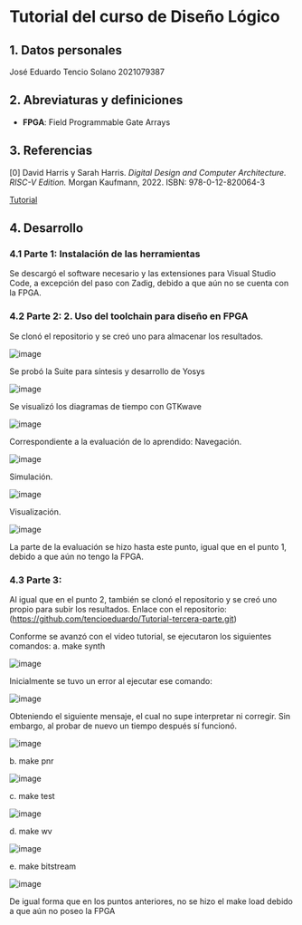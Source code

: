 # Tutorial del curso de Diseño Lógico

## 1. Datos personales
José Eduardo Tencio Solano 2021079387

## 2. Abreviaturas y definiciones
- **FPGA**: Field Programmable Gate Arrays

## 3. Referencias
[0] David Harris y Sarah Harris. *Digital Design and Computer Architecture. RISC-V Edition.* Morgan Kaufmann, 2022. ISBN: 978-0-12-820064-3

[Tutorial](https://github.com/DJosueMM/open_source_fpga_environment/wiki)

## 4. Desarrollo

### 4.1 Parte 1: Instalación de las herramientas
Se descargó el software necesario y las extensiones para Visual Studio Code, a excepción del paso con Zadig, debido a que aún no se cuenta con la FPGA.
### 4.2 Parte 2: 2.	Uso del toolchain para diseño en FPGA
Se clonó el repositorio y se creó uno para almacenar los resultados.

![image](https://github.com/user-attachments/assets/787c0dac-569d-48e8-a93b-5aa2e47b2839)


Se probó la Suite para síntesis y desarrollo de Yosys

![image](https://github.com/user-attachments/assets/2e5f0868-d70b-416c-8d2a-1755268138b3)

Se visualizó los diagramas de tiempo con GTKwave

![image](https://github.com/user-attachments/assets/41490d7d-7fd0-409d-9f56-b4a01c59d5cd)

Correspondiente a la evaluación de lo aprendido:
Navegación.

![image](https://github.com/user-attachments/assets/c35359c0-2f94-43a0-9553-5c1bf211d08f)

Simulación.

![image](https://github.com/user-attachments/assets/ee932ecc-b8dd-4833-b384-2976b91c44ca)

Visualización.

![image](https://github.com/user-attachments/assets/2149c489-45c5-4ffe-a880-bf0f208f4a95)

La parte de la evaluación se hizo hasta este punto, igual que en el punto 1, debido a que aún no tengo la FPGA.

### 4.3 Parte 3:
Al igual que en el punto 2, también se clonó el repositorio y se creó uno propio para subir los resultados.
Enlace con el repositorio:
(https://github.com/tencioeduardo/Tutorial-tercera-parte.git)

Conforme se avanzó con el video tutorial, se ejecutaron los siguientes comandos:
a.	make synth

![image](https://github.com/user-attachments/assets/dd08425d-18f3-427f-8bd8-2a78c448233d)

Inicialmente se tuvo un error al ejecutar ese comando:

![image](https://github.com/user-attachments/assets/98f5ec3a-abca-4604-a71e-6763d33bbfef)

Obteniendo el siguiente mensaje, el cual no supe interpretar ni corregir. Sin embargo, al probar de nuevo un tiempo después sí funcionó.

![image](https://github.com/user-attachments/assets/717e62b0-a4ee-4607-94bf-490925882b2d)

b.	make pnr

![image](https://github.com/user-attachments/assets/908e668d-35e7-47ef-9ba5-f187320f3b80)

c.	make test

![image](https://github.com/user-attachments/assets/2e27d909-c242-4fdd-b5df-30efe8aaf329)

d.	make wv

![image](https://github.com/user-attachments/assets/8160f350-c296-42c3-a41c-1abddf4d620b)

e.	make bitstream

![image](https://github.com/user-attachments/assets/7c504230-9423-42ea-aced-05b107bcdd52)

De igual forma que en los puntos anteriores, no se hizo el make load debido a que aún no poseo la FPGA



